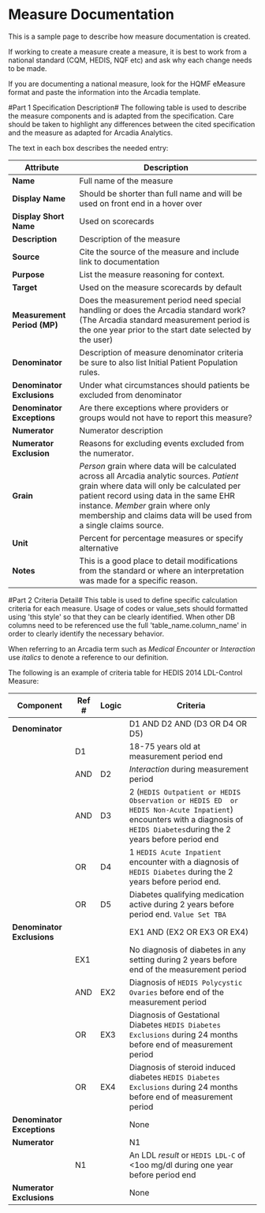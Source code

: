 # Measure Documentation #
This is a sample page to describe how measure documentation is created.

If working to create a measure create a measure, it is best to work from a national standard (CQM, HEDIS, NQF etc) and ask why each change needs to be made.  

If you are documenting a national measure, look for the HQMF eMeasure format and paste the information into the Arcadia template. 

#Part 1 Specification Description#
The following table is used to describe the measure components and is adapted from the specification. Care should be taken to highlight any differences between the cited specification and the measure as adapted for Arcadia Analytics. 

The text in each box describes the needed entry: 

|Attribute|Description|
|---------|-----------|
|**Name**|	Full name of the measure
|**Display Name**|	Should be shorter than full name and will be used on front end in a hover over
|**Display Short Name**|	Used on scorecards
|**Description**|	Description of the measure
|**Source**| Cite the source of the measure and include link to documentation
|**Purpose**| List the measure reasoning for context. 
|**Target**| Used on the measure scorecards by default
|**Measurement Period (MP)**| Does the measurement period need special handling or does the Arcadia standard work? (The Arcadia standard measurement period is the one year prior to the start date selected by the user)  
|**Denominator**|Description of measure denominator criteria be sure to also list Initial Patient Population rules.  
|**Denominator Exclusions**|Under what circumstances should patients be excluded from denominator
|**Denominator Exceptions**| Are there exceptions where providers or groups would not have to report this measure?
|**Numerator**|	Numerator description
|**Numerator Exclusion**| Reasons for excluding events excluded from the numerator. 
|**Grain**|	*Person* grain where data will be calculated across all Arcadia analytic sources. *Patient* grain where data will only be calculated per patient record using data in the same EHR instance. *Member* grain where only membership and claims data will be used from a single claims source. 
|**Unit**|	Percent for percentage measures or specify alternative
|**Notes**|	This is a good place to detail modifications from the standard or where an interpretation was made for a specific reason. 

#Part 2 Criteria Detail#
This table is used to define specific calculation criteria for each measure. Usage of codes or value_sets should formatted using 'this style' so that they can be clearly identified. When other DB columns need to be referenced use the full 'table_name.column_name' in order to clearly identify the necessary behavior. 

When referring to an Arcadia term such as *Medical Encounter* or *Interaction* use *italics* to denote a reference to our definition. 

The following is an example of criteria table for HEDIS 2014 LDL-Control Measure: 

|Component |Ref #|  Logic|  Criteria|
|----------|-----|-------|----------|
|**Denominator**|| |D1 AND D2 AND (D3 OR D4 OR D5)|
|  | D1| | 18-75 years old at measurement period end
|  |AND| D2 | *Interaction* during measurement period
| | AND| D3 |  2 (`HEDIS Outpatient or HEDIS Observation or HEDIS ED  or HEDIS Non-Acute Inpatient`) encounters with a diagnosis of `HEIDS Diabetes`during the 2 years before period end
||  OR|  D4|  1 `HEDIS Acute Inpatient` encounter with a diagnosis of  `HEDIS Diabetes`  during the 2 years before period end. 
||  OR|  D5|  Diabetes qualifying medication active during 2 years before period end. `Value Set TBA`
|**Denominator Exclusions**|||  EX1 AND (EX2 OR EX3 OR EX4)
||EX1|| No diagnosis of diabetes in any setting during 2 years before end of the measurement period
||AND| EX2| Diagnosis of `HEDIS Polycystic Ovaries` before end of the measurement period
||OR|  EX3| Diagnosis of Gestational Diabetes `HEDIS Diabetes Exclusions` during 24 months before end of measurement period
||OR|  EX4|   Diagnosis of steroid induced diabetes `HEDIS Diabetes Exclusions` during 24 months before end of measurement period
|**Denominator Exceptions**|||  None
|**Numerator**|||   N1 
||N1|| An LDL *result*  or `HEDIS LDL-C` of <1oo mg/dl during one year before period end
|**Numerator Exclusions**|||None|




